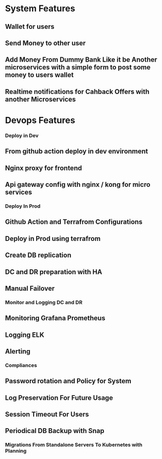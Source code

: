 # System Features
## Wallet for users
## Send Money to other user 
## Add Money From Dummy Bank Like it be Another microservices with a simple form to post some money to users wallet
## Realtime notifications for Cahback Offers with another Microservices


# Devops Features 
### Deploy in Dev
## From github action deploy in dev environment
## Nginx proxy for frontend 
## Api gateway config with nginx / kong for micro services


### Deploy In Prod
## Github Action and Terrafrom Configurations
## Deploy in Prod using terrafrom
## Create DB replication
## DC and DR preparation with HA
## Manual Failover  



### Monitor and Logging DC and DR
## Monitoring Grafana Prometheus  
## Logging ELK
## Alerting 


### Compliances 

## Password rotation and Policy for System
## Log Preservation For Future Usage
## Session Timeout For Users
## Periodical DB Backup with Snap


### Migrations From Standalone Servers To Kubernetes with Planning 



